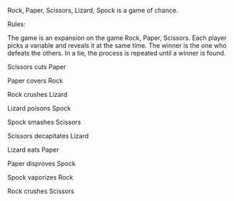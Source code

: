 Rock, Paper, Scissors, Lizard, Spock is a game of chance.

Rules:

The game is an expansion on the game Rock, Paper, Scissors. Each player picks a variable and reveals it at the same time. 
The winner is the one who defeats the others. In a tie, the process is repeated until a winner is found.

Scissors cuts Paper

Paper covers Rock

Rock crushes Lizard

Lizard poisons Spock

Spock smashes Scissors

Scissors decapitates Lizard

Lizard eats Paper

Paper disproves Spock

Spock vaporizes Rock

Rock crushes Scissors
